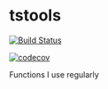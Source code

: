 # tstools

[![Build Status](https://travis-ci.org/kahaaga/tstools.svg?branch=master)](https://travis-ci.org/kahaaga/tstools)

[![codecov](https://codecov.io/gh/kahaaga/tstools/branch/master/graph/badge.svg)](https://codecov.io/gh/kahaaga/tstools)

Functions I use regularly

